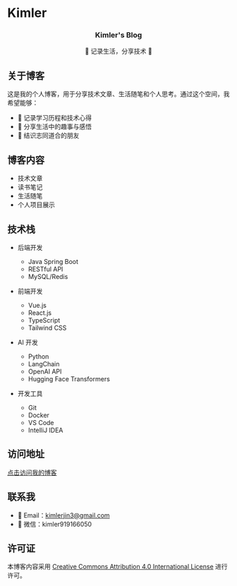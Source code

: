 # Kimler

<p align="center">
    <h3 align="center">Kimler's Blog</h3>
    <p align="center">
        🌟 记录生活，分享技术 🌟
    </p>
</p>

## 关于博客

这是我的个人博客，用于分享技术文章、生活随笔和个人思考。通过这个空间，我希望能够：

- 📝 记录学习历程和技术心得
- 🎨 分享生活中的趣事与感悟
- 🔗 结识志同道合的朋友

## 博客内容

- 技术文章
- 读书笔记
- 生活随笔
- 个人项目展示

## 技术栈

- 后端开发
  - Java Spring Boot
  - RESTful API
  - MySQL/Redis

- 前端开发
  - Vue.js
  - React.js
  - TypeScript
  - Tailwind CSS

- AI 开发
  - Python
  - LangChain
  - OpenAI API
  - Hugging Face Transformers

- 开发工具
  - Git
  - Docker
  - VS Code
  - IntelliJ IDEA

## 访问地址

[点击访问我的博客]() <!-- 添加你的博客地址 -->

## 联系我

- 📧 Email：kimlerjin3@gmail.com
- 💬 微信：kimler919166050


## 许可证

本博客内容采用 [Creative Commons Attribution 4.0 International License](https://creativecommons.org/licenses/by/4.0/) 进行许可。
